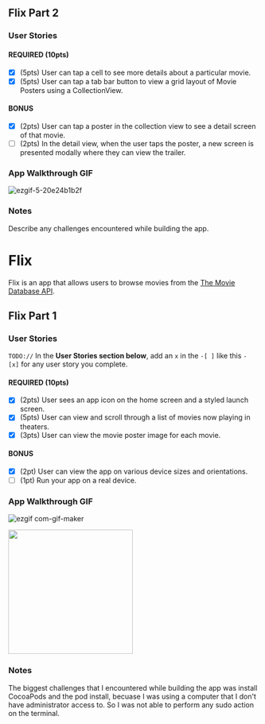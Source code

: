 ## Flix Part 2

### User Stories

#### REQUIRED (10pts)
- [X] (5pts) User can tap a cell to see more details about a particular movie.
- [X] (5pts) User can tap a tab bar button to view a grid layout of Movie Posters using a CollectionView.

#### BONUS
- [X] (2pts) User can tap a poster in the collection view to see a detail screen of that movie.
- [ ] (2pts) In the detail view, when the user taps the poster, a new screen is presented modally where they can view the trailer.

### App Walkthrough GIF
![ezgif-5-20e24b1b2f](https://user-images.githubusercontent.com/107701554/192076661-a0895c6f-8fc6-4cd9-85c6-4685fff73231.gif)



### Notes
Describe any challenges encountered while building the app.

# Flix

Flix is an app that allows users to browse movies from the [The Movie Database API](http://docs.themoviedb.apiary.io/#).

## Flix Part 1

### User Stories
`TODO://` In the **User Stories section below**, add an `x` in the `-[ ]` like this `- [x]` for any user story you complete.

#### REQUIRED (10pts)
- [X] (2pts) User sees an app icon on the home screen and a styled launch screen.
- [X] (5pts) User can view and scroll through a list of movies now playing in theaters.
- [X] (3pts) User can view the movie poster image for each movie.

#### BONUS
- [X] (2pt) User can view the app on various device sizes and orientations.
- [ ] (1pt) Run your app on a real device.

### App Walkthrough GIF

![ezgif com-gif-maker](https://user-images.githubusercontent.com/107701554/190835265-85901d68-9772-4408-a5e3-7c0976b137e6.gif)


<img src="[https://user-images.githubusercontent.com/107701554/190835265-85901d68-9772-4408-a5e3-7c0976b137e6.gif]" width=250><br>

### Notes
The biggest challenges that I encountered while building the app was install CocoaPods and the pod install, becuase I was using a computer that I don't have administrator access to. So I was not able to perform any sudo action on the terminal. 
